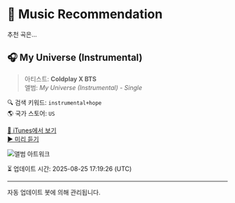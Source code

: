 
# 🎵 Music Recommendation

추천 곡은...

## 🎧 My Universe (Instrumental)  
> 아티스트: **Coldplay X BTS**  
> 앨범: _My Universe (Instrumental) - Single_  

🔍 검색 키워드: `instrumental+hope`  
🌎 국가 스토어: `US`

[🔗 iTunes에서 보기](https://music.apple.com/us/album/my-universe-instrumental/1585224244?i=1585224464&uo=4)  
[▶️ 미리 듣기](https://audio-ssl.itunes.apple.com/itunes-assets/AudioPreview125/v4/0f/6b/f1/0f6bf138-7680-849f-5f3b-564ba832e784/mzaf_13266792917760382012.plus.aac.p.m4a)

![앨범 아트워크](https://is1-ssl.mzstatic.com/image/thumb/Music115/v4/9a/c1/68/9ac16818-a638-3897-cebb-9f037520d995/190296451973.jpg/100x100bb.jpg)

⏳ 업데이트 시간: 2025-08-25 17:19:26 (UTC)

---
자동 업데이트 봇에 의해 관리됩니다.

